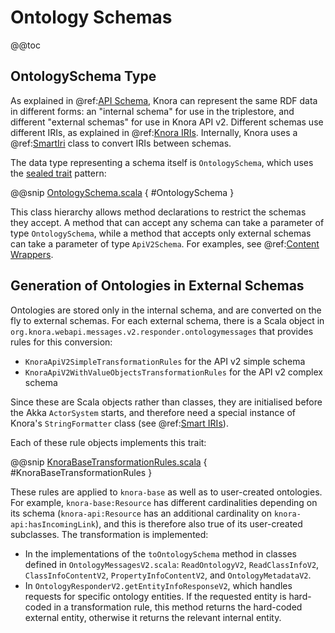 <!---
Copyright © 2015-2018 the contributors (see Contributors.md).

This file is part of Knora.

Knora is free software: you can redistribute it and/or modify
it under the terms of the GNU Affero General Public License as published
by the Free Software Foundation, either version 3 of the License, or
(at your option) any later version.

Knora is distributed in the hope that it will be useful,
but WITHOUT ANY WARRANTY; without even the implied warranty of
MERCHANTABILITY or FITNESS FOR A PARTICULAR PURPOSE.  See the
GNU Affero General Public License for more details.

You should have received a copy of the GNU Affero General Public
License along with Knora.  If not, see <http://www.gnu.org/licenses/>.
-->

# Ontology Schemas

@@toc

## OntologySchema Type

As explained in @ref:[API Schema](../../../03-apis/api-v2/introduction.md#api-schema),
Knora can represent the same RDF data in different forms: an "internal schema"
for use in the triplestore, and different "external schemas" for use in Knora
API v2. Different schemas use different IRIs, as explained in
@ref:[Knora IRIs](../../../03-apis/api-v2/knora-iris.md). Internally,
Knora uses a @ref:[SmartIri](smart-iris.md) class to convert IRIs between
schemas.

The data type representing a schema itself is `OntologySchema`, which
uses the [sealed trait](https://alvinalexander.com/scala/benefits-of-sealed-traits-in-scala-java-enums)
pattern:

@@snip [OntologySchema.scala]($src$/org/knora/webapi/OntologySchema.scala) { #OntologySchema }

This class hierarchy allows method declarations to restrict the schemas
they accept. A method that can accept any schema can take a parameter of type
`OntologySchema`, while a method that accepts only external schemas can take
a parameter of type `ApiV2Schema`. For examples, see @ref:[Content Wrappers](content-wrappers.md).

## Generation of Ontologies in External Schemas

Ontologies are stored only in the internal schema, and are converted on the fly
to external schemas. For each external schema, there is a Scala object in
`org.knora.webapi.messages.v2.responder.ontologymessages` that provides rules
for this conversion:

- `KnoraApiV2SimpleTransformationRules` for the API v2 simple schema
- `KnoraApiV2WithValueObjectsTransformationRules` for the API v2 complex schema

Since these are Scala objects rather than classes, they are initialised before
the Akka `ActorSystem` starts, and therefore need a special instance of
Knora's `StringFormatter` class (see @ref:[Smart IRIs](smart-iris.md#implementation)).

Each of these rule objects implements this trait:

@@snip [KnoraBaseTransformationRules.scala]($src$/org/knora/webapi/messages/v2/responder/ontologymessages/KnoraBaseTransformationRules.scala) { #KnoraBaseTransformationRules }

These rules are applied to `knora-base` as well as to user-created ontologies.
For example, `knora-base:Resource` has different cardinalities depending on its
schema (`knora-api:Resource` has an additional cardinality on `knora-api:hasIncomingLink`),
and this is therefore also true of its user-created subclasses. The transformation
is implemented:

- In the implementations of the `toOntologySchema` method in classes defined in
  `OntologyMessagesV2.scala`: `ReadOntologyV2`, `ReadClassInfoV2`, `ClassInfoContentV2`,
  `PropertyInfoContentV2`, and `OntologyMetadataV2`.
- In `OntologyResponderV2.getEntityInfoResponseV2`, which handles requests for
  specific ontology entities. If the requested entity is hard-coded in a transformation
  rule, this method returns the hard-coded external entity, otherwise it returns the relevant
  internal entity.
